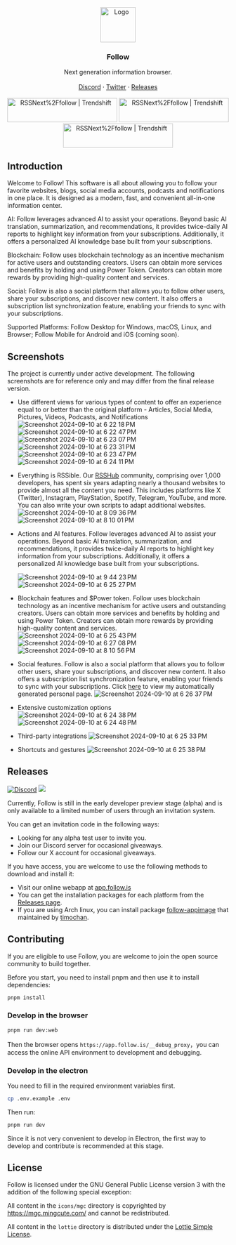 <div align="center">
  <a href="https://github.com/RSSNext/Follow">
    <img src="https://github.com/RSSNext/follow/assets/41265413/c6c02ad5-cddc-46f5-8420-a47afe1c82fe" alt="Logo" width="80" height="80">
  </a>

  <h3>Follow</h3>

  <p>
    Next generation information browser.
    <br />
    <br />
    <a href="https://discord.gg/followapp">Discord</a>
    ·
    <a href="https://x.com/intent/follow?screen_name=follow_app_">Twitter</a>
    ·
    <a href="https://github.com/RSSNext/Follow/releases">Releases</a>
    <br />
    <br />
    <a href="https://trendshift.io/repositories/9938" target="_blank"><img src="https://github.com/user-attachments/assets/7d394847-f019-46e5-94ec-5bf4ccda6146" alt="RSSNext%2Ffollow | Trendshift" style="width: 250px; height: 55px;" width="250" height="55"/></a>
    <a href="https://trendshift.io/repositories/9938" target="_blank"><img src="https://github.com/user-attachments/assets/0696530c-cfe3-4f2e-975f-07ef31521092" alt="RSSNext%2Ffollow | Trendshift" style="width: 250px; height: 55px;" width="250" height="55"/></a>
    <a href="https://trendshift.io/repositories/9938" target="_blank"><img src="https://github.com/user-attachments/assets/c3c6ee92-f81a-4f0a-b9d7-c03832c8a3ee" alt="RSSNext%2Ffollow | Trendshift" style="width: 250px; height: 55px;" width="250" height="55"/></a>
  </p>
</div>

## Introduction

Welcome to Follow! This software is all about allowing you to follow your favorite websites, blogs, social media accounts, podcasts and notifications in one place. It is designed as a modern, fast, and convenient all-in-one information center.

AI: Follow leverages advanced AI to assist your operations. Beyond basic AI translation, summarization, and recommendations, it provides twice-daily AI reports to highlight key information from your subscriptions. Additionally, it offers a personalized AI knowledge base built from your subscriptions.

Blockchain: Follow uses blockchain technology as an incentive mechanism for active users and outstanding creators. Users can obtain more services and benefits by holding and using Power Token. Creators can obtain more rewards by providing high-quality content and services.

Social: Follow is also a social platform that allows you to follow other users, share your subscriptions, and discover new content. It also offers a subscription list synchronization feature, enabling your friends to sync with your subscriptions.

Supported Platforms: Follow Desktop for Windows, macOS, Linux, and Browser; Follow Mobile for Android and iOS (coming soon).

## Screenshots

The project is currently under active development. The following screenshots are for reference only and may differ from the final release version.

- Use different views for various types of content to offer an experience equal to or better than the original platform - Articles, Social Media, Pictures, Videos, Podcasts, and Notifications
  ![Screenshot 2024-09-10 at 6 22 18 PM](https://github.com/user-attachments/assets/1958ec70-1916-47c5-82d0-3bd8e43f3a26)
  ![Screenshot 2024-09-10 at 6 22 47 PM](https://github.com/user-attachments/assets/1d0c3ed7-3da5-45e6-a264-399e8ea4071b)
  ![Screenshot 2024-09-10 at 6 23 07 PM](https://github.com/user-attachments/assets/d21d54be-c343-4ac6-99f0-90c1e410245a)
  ![Screenshot 2024-09-10 at 6 23 31 PM](https://github.com/user-attachments/assets/1781f368-8375-4b50-a66c-c8d8340f3ffb)
  ![Screenshot 2024-09-10 at 6 23 47 PM](https://github.com/user-attachments/assets/6ccfeada-dbc3-4c76-8ca2-5dcac8c06804)
  ![Screenshot 2024-09-10 at 6 24 11 PM](https://github.com/user-attachments/assets/f723d62a-1be7-48b1-a42c-83960af133be)

- Everything is RSSible. Our [RSSHub](https://github.com/DIYgod/RSSHub) community, comprising over 1,000 developers, has spent six years adapting nearly a thousand websites to provide almost all the content you need. This includes platforms like X (Twitter), Instagram, PlayStation, Spotify, Telegram, YouTube, and more. You can also write your own scripts to adapt additional websites.
  ![Screenshot 2024-09-10 at 8 09 36 PM](https://github.com/user-attachments/assets/5bd445f3-e005-4273-b892-7b29212970e2)
  ![Screenshot 2024-09-10 at 8 10 01 PM](https://github.com/user-attachments/assets/25fbc9d2-ea10-4477-a4e9-1732f59fcb57)

- Actions and AI features. Follow leverages advanced AI to assist your operations. Beyond basic AI translation, summarization, and recommendations, it provides twice-daily AI reports to highlight key information from your subscriptions. Additionally, it offers a personalized AI knowledge base built from your subscriptions.

  ![Screenshot 2024-09-10 at 9 44 23 PM](https://github.com/user-attachments/assets/1801f1ba-e57f-4daf-8120-32631b0bdc2c)
  ![Screenshot 2024-09-10 at 6 25 27 PM](https://github.com/user-attachments/assets/ddd14398-f735-433c-91cb-a2898ddf2098)

- Blockchain features and $Power token. Follow uses blockchain technology as an incentive mechanism for active users and outstanding creators. Users can obtain more services and benefits by holding and using Power Token. Creators can obtain more rewards by providing high-quality content and services.
  ![Screenshot 2024-09-10 at 6 25 43 PM](https://github.com/user-attachments/assets/351ac415-d94e-4d5a-af42-37656c3e535c)
  ![Screenshot 2024-09-10 at 6 27 08 PM](https://github.com/user-attachments/assets/82d71c46-c039-41b9-b3cd-5ad078ff14a5)
  ![Screenshot 2024-09-10 at 8 10 56 PM](https://github.com/user-attachments/assets/2424dfd4-59a6-4dad-8eb7-8db61a711b45)

- Social features. Follow is also a social platform that allows you to follow other users, share your subscriptions, and discover new content. It also offers a subscription list synchronization feature, enabling your friends to sync with your subscriptions. Click [here](https://app.follow.is/profile/54728159538884608) to view my automatically generated personal page.
  ![Screenshot 2024-09-10 at 6 26 37 PM](https://github.com/user-attachments/assets/b636fd6d-0fcb-436b-8856-f7a965dba12d)

- Extensive customization options
  ![Screenshot 2024-09-10 at 6 24 38 PM](https://github.com/user-attachments/assets/53ff78cd-02d0-4eeb-a10f-40ae21d85912)
  ![Screenshot 2024-09-10 at 6 24 48 PM](https://github.com/user-attachments/assets/64bf2e9e-d9fe-4a90-bb3d-975ddb3e6558)

- Third-party integrations
  ![Screenshot 2024-09-10 at 6 25 33 PM](https://github.com/user-attachments/assets/ea86fdbd-4b53-47ae-8bc5-d9a382ef07b5)

- Shortcuts and gestures
  ![Screenshot 2024-09-10 at 6 25 38 PM](https://github.com/user-attachments/assets/43116bea-47b9-4c17-bc4f-92fb101a37a5)

## Releases

[![Discord](https://img.shields.io/discord/1243823539426033696?logo=discord&label=Discord&style=flat-square&color=5865F2)](https://discord.gg/followapp) [![](https://img.shields.io/badge/any_text-Follow-blue?color=2CA5E0&label=_&logo=x&cacheSeconds=3600&style=flat-square)](https://x.com/intent/follow?screen_name=follow_app_)

Currently, Follow is still in the early developer preview stage (alpha) and is only available to a limited number of users through an invitation system.

You can get an invitation code in the following ways:

- Looking for any alpha test user to invite you.
- Join our Discord server for occasional giveaways.
- Follow our X account for occasional giveaways.

If you have access, you are welcome to use the following methods to download and install it:

- Visit our online webapp at [app.follow.is](https://app.follow.is)
- You can get the installation packages for each platform from the [Releases page](https://github.com/RSSNext/Follow/releases).
- If you are using Arch linux, you can install package [follow-appimage](https://aur.archlinux.org/packages/follow-appimage) that maintained by [timochan](https://github.com/ttimochan).

## Contributing

If you are eligible to use Follow, you are welcome to join the open source community to build together.

Before you start, you need to install pnpm and then use it to install dependencies:

```sh
pnpm install
```

### Develop in the browser

```sh
pnpm run dev:web
```

Then the browser opens `https://app.follow.is/__debug_proxy`，you can access the online API environment to development and debugging.

### Develop in the electron

You need to fill in the required environment variables first.

```sh
cp .env.example .env
```

Then run:

```sh
pnpm run dev
```

Since it is not very convenient to develop in Electron, the first way to develop and contribute is recommended at this stage.

## License

Follow is licensed under the GNU General Public License version 3 with the addition of the following special exception:

All content in the `icons/mgc` directory is copyrighted by https://mgc.mingcute.com/ and cannot be redistributed.

All content in the `lottie` directory is distributed under the [Lottie Simple License](https://lottiefiles.com/page/license).
